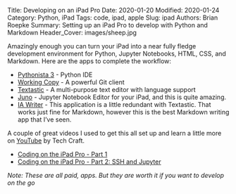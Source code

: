 Title: Developing on an iPad Pro
Date: 2020-01-20
Modified: 2020-01-24
Category: Python, iPad
Tags: code, ipad, apple
Slug: ipad
Authors: Brian Roepke
Summary: Setting up an iPad Pro to develop with Python and Markdown
Header_Cover: images/sheep.jpg


Amazingly enough you can turn your iPad into a near fully fledge development
environment for Python, Jupyter Notebooks, HTML, CSS, and Markdown.  Here are the apps to complete the workflow:

* [Pythonista 3](https://apps.apple.com/us/app/pythonista-3/id1085978097) -
Python IDE
* [Working Copy](https://apps.apple.com/us/app/working-copy-git-client/id896694807) -
A powerful Git client
* [Textastic](https://apps.apple.com/us/app/textastic-code-editor-8/id1049254261) -
A multi-purpose text editor with language support
* [Juno](https://apps.apple.com/us/app/juno-for-jupyter-notebook/id1462586500) -
Jupyter Notebook Editor for your iPad, and this is quite amazing.
* [IA Writer](https://apps.apple.com/us/app/ia-writer/id775737172) - This application is a little redundant with Textastic.  That works just fine for Markdown, however this is the best Markdown writing app that I’ve seen. 

A couple of great videos I used to get this all set up and learn a little more
on [YouTube](http://www.youtube.com) by Tech Craft.

* [Coding on the iPad Pro - Part 1](https://www.youtube.com/watch?v=ZfJEdaiLhOQ)
* [Coding on the iPad Pro - Part 2: SSH and Jupyter](https://www.youtube.com/watch?v=yknLnJ287pY)

_Note: These are all paid, apps.  But they are worth it if you want to
develop on the go_
